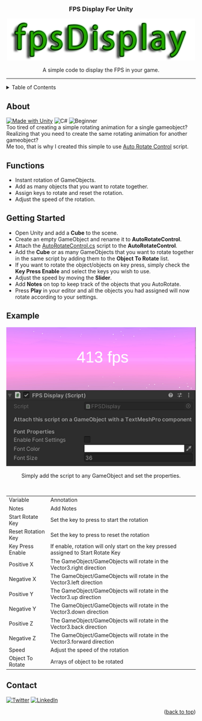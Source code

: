 <a name="readme-top"></a>
<h3 align="center">FPS Display For Unity</h3>

<!-- PROJECT LOGO -->
<div align="center">
<a href="https://github.com/hamdanbasri/AutoRotateControl/blob/main/AutoRotateControl.cs">
<img src="images/FPSDisplayLogo.png" alt="Logo">
</a>
<p align="center">
A simple code to display the FPS in your game.
</p>
</div>
<hr>



<!-- TABLE OF CONTENTS -->
<details>
  <summary>Table of Contents</summary>
  <ol>
    <li><a href="#about">About</a></li>
    <li><a href="#functions">Functions</a></li>
    <li><a href="#getting-started">Getting Started</a></li>
    <li><a href="#example">Example</a></li>
    <li><a href="#contact">Contact</a></li>
  </ol>
</details>

<!-- ABOUT THE PROJECT -->
## About

[![Made with Unity](https://img.shields.io/badge/Made%20with-Unity-57b9d3.svg?style=for-the-badge&logo=unity)](https://unity3d.com)
![C#](https://img.shields.io/badge/C%23-239120?style=for-the-badge&logo=c-sharp&logoColor=white)
![Beginner](https://img.shields.io/badge/-Plug%20%26%20Play-yellow?style=for-the-badge)
</br>
Too tired of creating a simple rotating animation for a single gameobject?
</br>
Realizing that you need to create the same rotating animation for another gameobject?
</br>
Me too, that is why I created this simple to use [Auto Rotate Control](https://github.com/hamdanbasri/AutoRotateControl/blob/main/AutoRotateControl.cs) script.

<!-- FUNCTIONS -->
## Functions

* Instant rotation of GameObjects.
* Add as many objects that you want to rotate together.
* Assign keys to rotate and reset the rotation.
* Adjust the speed of the rotation.    

<!-- GETTING STARTED -->
## Getting Started

* Open Unity and add a <strong>Cube</strong> to the scene.
* Create an empty GameObject and rename it to <strong>AutoRotateControl</strong>.
* Attach the [AutoRotateControl.cs](https://github.com/hamdanbasri/AutoRotateControl/blob/main/AutoRotateControl.cs) script to the <strong>AutoRotateControl</strong>.
* Add the <strong>Cube</strong> or as many GameObjects that you want to rotate together in the same script by adding them to the <strong>Object To Rotate</strong> list.
* If you want to rotate the object/objects on key press, simply check the <strong>Key Press Enable</strong> and select the keys you wish to use.
* Adjust the speed by moving the <strong>Slider</strong>.
* Add <strong>Notes</strong> on top to keep track of the objects that you AutoRotate.
* Press <strong>Play</strong> in your editor and all the objects you had assigned will now rotate according to your settings.

<!-- USAGE EXAMPLES -->
## Example

<div align="center">
<img src="images/FPSDisplaySample.jpg" alt="Sample">
<p align="center">
Simply add the script to any GameObject and set the properties.
</p>
</br>
        <table>
        <tr>
            <td>Variable</td>
            <td>Annotation</td>
            </td>
        <tr>
            <td>Notes</td>
            <td>Add Notes</td>
        </tr>
        <tr>
            <td>Start Rotate Key</td>
            <td>Set the key to press to start the rotation</td>
        </tr>
        <tr>
            <td>Reset Rotation Key</td>
            <td>Set the key to press to reset the rotation</td>
        </tr>
        <tr>
            <td>Key Press Enable</td>
            <td>If enable, rotation will only start on the key pressed assigned to Start Rotate Key</td>
        </tr>
        <tr>
            <td>Positive X</td>
            <td>The GameObject/GameObjects will rotate in the Vector3.right direction</td>
        </tr>
        <tr>
            <td>Negative X</td>
            <td>The GameObject/GameObjects will rotate in the Vector3.left direction</td>
        </tr>
        <tr>
            <td>Positive Y</td>
            <td>The GameObject/GameObjects will rotate in the Vector3.up direction</td>
        </tr>
        <tr>
            <td>Negative Y</td>
            <td>The GameObject/GameObjects will rotate in the Vector3.down direction</td>
        </tr>
        <tr>
            <td>Positive Z</td>
            <td>The GameObject/GameObjects will rotate in the Vector3.back direction</td>
        </tr>
        <tr>
            <td>Negative Z</td>
            <td>The GameObject/GameObjects will rotate in the Vector3.forward direction</td>
        </tr>
        <tr>
            <td>Speed</td>
            <td>Adjust the speed of the rotation</td>
        </tr>
        <tr>
            <td>Object To Rotate</td>
            <td>Arrays of object to be rotated</td>
        </tr>
        </table>
</div>

<!-- CONTACT -->
## Contact

[![Twitter](https://img.shields.io/badge/Twitter-1DA1F2?style=for-the-badge&logo=twitter&logoColor=white)](https://twitter.com/its_danisauraus)
[![LinkedIn][linkedin-shield]][linkedin-url]

<p align="right">(<a href="#readme-top">back to top</a>)</p>

<!-- MARKDOWN LINKS & IMAGES -->
<!-- https://www.markdownguide.org/basic-syntax/#reference-style-links -->
[linkedin-shield]: https://img.shields.io/badge/-LinkedIn-black.svg?style=for-the-badge&logo=linkedin&colorB=555
[linkedin-url]: https://linkedin.com/in/hamdanbasri

